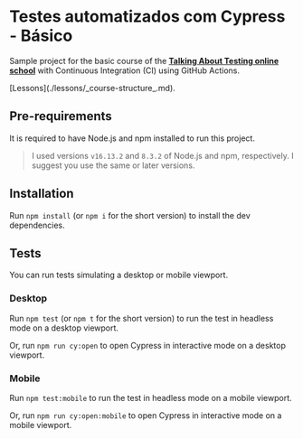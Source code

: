 # Testes automatizados com Cypress - Básico


Sample project for the basic course of the [**Talking About Testing online school**](https://udemy.com/user/walmyr) with Continuous Integration (CI) using GitHub Actions.
<p> [Lessons](./lessons/_course-structure_.md). </p>

## Pre-requirements

It is required to have Node.js and npm installed to run this project.

> I used versions `v16.13.2` and `8.3.2` of Node.js and npm, respectively. I suggest you use the same or later versions.

## Installation

Run `npm install` (or `npm i` for the short version) to install the dev dependencies.

## Tests

You can run tests simulating a desktop or mobile viewport.

### Desktop

Run `npm test` (or `npm t` for the short version) to run the test in headless mode on a desktop viewport.

Or, run `npm run cy:open` to open Cypress in interactive mode on a desktop viewport.

### Mobile

Run `npm test:mobile` to run the test in headless mode on a mobile viewport.

Or, run `npm run cy:open:mobile` to open Cypress in interactive mode on a mobile viewport.